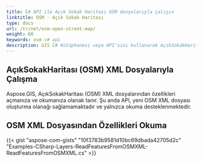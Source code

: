 ```yaml
---
title: C# API ile Açık Sokak Haritası OSM dosyalarıyla çalışın
linktitle: OSM - Açık Sokak Haritası
type: docs
url: /tr/net/osm-open-street-map/
weight: 60
keywords: osm c# api
description: GIS C# Kütüphanesi veya API'sini kullanarak AçıkSokakHaritası (OSM) XML dosyalarından özellikleri açabilir ve okuyabilirsiniz.
---
```


## **AçıkSokakHaritası (OSM) XML Dosyalarıyla Çalışma**
Aspose.GIS, AçıkSokakHaritası (OSM) XML dosyalarından özellikleri açmanıza ve okumanıza olanak tanır. Şu anda API, yeni OSM XML dosyası oluşturma olanağı sağlamamaktadır ve yalnızca okuma desteklenmektedir.

## **OSM XML Dosyasından Özellikleri Okuma**
{{< gist "aspose-com-gists" "10f3783b9581d10bc69dbada42705d2c" "Examples-CSharp-Layers-ReadFeaturesFromOSMXML-ReadFeaturesFromOSMXML.cs" >}}
